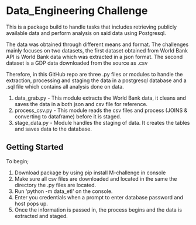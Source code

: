 # Data_Engineering Challenge

This is a package build to handle tasks that includes retrieving publicly available data and perform analysis on said data using Postgresql.

The data was obtained through different means and format. The challenges mainly focuses on two datasets, the first dataset 
obtained from World Bank API is World Bank data which was extracted in a json format. The second dataset is a GDP data
downloaded from the source as .csv

Therefore, in this GitHub repo are three .py files or modules to handle the extraction, processing and staging the data
in a postgresql database and a .sql file which contains all analysis done on data.

1. data_grab.py - This module extracts the World Bank data, it cleans and saves the data in a both json and csv file for reference.
2. process_csv.py - This module reads the csv files and process (JOINS & converting to dataframe) before it is staged.
3. stage_data.py - Module handles the staging of data. It creates the tables and saves data to the database.

## Getting Started
To begin;
   1. Download package by using pip install M-challenge in console
   2. Make sure all csv files are downloaded and located in the same the directory the .py files are located.
   3. Run 'python -m data_etl' on the console.
   4. Enter you credentials when a prompt to enter database password and host pops up.
   5. Once the information is passed in, the process begins and the data is extracted and staged.